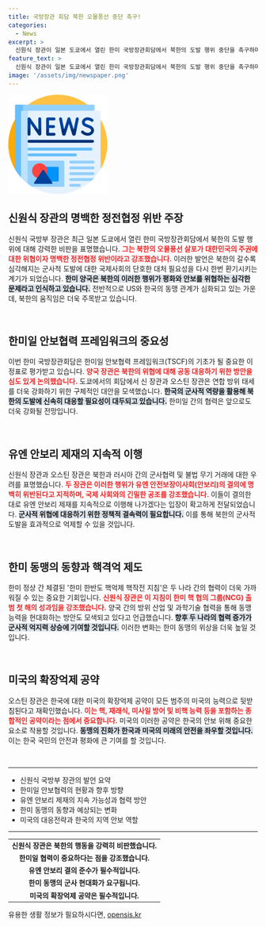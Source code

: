 ```yaml
---
title: 국방장관 회담 북한 오물풍선 중단 촉구!
categories:
  - News
excerpt: >
  신원식 장관이 일본 도쿄에서 열린 한미 국방장관회담에서 북한의 도발 행위 중단을 촉구하며, 명백한 정전협정 위반이라고 강조했습니다. 러·북 군사협력에 대한 경고와 유엔 안보리 제재 의지를 재확인한 이 회담은 한미일 안보 협력 강화의 중요한 전환점이라 할 수 있습니다.
feature_text: >
  신원식 장관이 일본 도쿄에서 열린 한미 국방장관회담에서 북한의 도발 행위 중단을 촉구하며, 명백한 정전협정 위반이라고 강조했습니다. 러·북 군사협력에 대한 경고와 유엔 안보리 제재 의지를 재확인한 이 회담은 한미일 안보 협력 강화의 중요한 전환점이라 할 수 있습니다.
image: '/assets/img/newspaper.png'
---
```


<p><img src="/assets/img/newspaper.png" alt="kimp 속보" /></p>

<h2 data-ke-size="size26">신원식 장관의 명백한 정전협정 위반 주장</h2>

<p data-ke-size="size16">신원식 국방부 장관은 최근 일본 도쿄에서 열린 한미 국방장관회담에서 북한의 도발 행위에 대해 강력한 비판을 표명했습니다. <b><span style="color: #ee2323;">그는 북한의 오물풍선 살포가 대한민국의 주권에 대한 위협이자 명백한 정전협정 위반이라고 강조했습니다.</span></b> 이러한 발언은 북한의 갈수록 심각해지는 군사적 도발에 대한 국제사회의 단호한 대처 필요성을 다시 한번 환기시키는 계기가 되었습니다. <b><span style="background-color: #21538527;">한미 양국은 북한의 이러한 행위가 평화와 안보를 위협하는 심각한 문제라고 인식하고 있습니다.</span></b> 전반적으로 US와 한국의 동맹 관계가 심화되고 있는 가운데, 북한의 움직임은 더욱 주목받고 있습니다.</p>

<p data-ke-size="size16">&nbsp;</p>

<h2 data-ke-size="size26">한미일 안보협력 프레임워크의 중요성</h2>

<p data-ke-size="size16">이번 한미 국방장관회담은 한미일 안보협력 프레임워크(TSCF)의 기초가 될 중요한 이정표로 평가받고 있습니다. <b><span style="color: #ee2323;">양국 장관은 북한의 위협에 대해 공동 대응하기 위한 방안을 심도 있게 논의했습니다.</span></b> 도쿄에서의 회담에서 신 장관과 오스틴 장관은 연합 방위 태세를 더욱 강화하기 위한 구체적인 대안을 모색했습니다. <b><span style="background-color: #21538527;">한국의 군사적 역량을 활용해 북한의 도발에 신속히 대응할 필요성이 대두되고 있습니다.</span></b> 한미일 간의 협력은 앞으로도 더욱 강화될 전망입니다.</p>

<p data-ke-size="size16">&nbsp;</p>

<h2 data-ke-size="size26">유엔 안보리 제재의 지속적 이행</h2>

<p data-ke-size="size16">신원식 장관과 오스틴 장관은 북한과 러시아 간의 군사협력 및 불법 무기 거래에 대한 우려를 표명했습니다. <b><span style="color: #ee2323;">두 장관은 이러한 행위가 유엔 안전보장이사회(안보리)의 결의에 명백히 위반된다고 지적하며, 국제 사회와의 긴밀한 공조를 강조했습니다.</span></b> 이들이 결의한 대로 유엔 안보리 제재를 지속적으로 이행해 나가겠다는 입장이 확고하게 전달되었습니다. <b><span style="background-color: #21538527;">군사적 위협에 대응하기 위한 정책적 결속력이 필요합니다.</span></b> 이를 통해 북한의 군사적 도발을 효과적으로 억제할 수 있을 것입니다.</p>

<p data-ke-size="size16">&nbsp;</p>

<h2 data-ke-size="size26">한미 동맹의 동향과 핵격억 제도</h2>

<p data-ke-size="size16">한미 정상 간 체결된 '한미 한반도 핵억제 핵작전 지침'은 두 나라 간의 협력이 더욱 가까워질 수 있는 중요한 기회입니다. <b><span style="color: #ee2323;">신원식 장관은 이 지침이 한미 핵 협의 그룹(NCG) 출범 첫 해의 성과임을 강조했습니다.</span></b> 양국 간의 방위 산업 및 과학기술 협력을 통해 동맹 능력을 현대화하는 방안도 모색되고 있다고 언급했습니다. <b><span style="background-color: #21538527;">향후 두 나라의 협력 증가가 군사적 억지력 상승에 기여할 것입니다.</span></b> 이러한 변화는 한미 동맹의 위상을 더욱 높일 것입니다.</p>

<p data-ke-size="size16">&nbsp;</p>

<h2 data-ke-size="size26">미국의 확장억제 공약</h2>

<p data-ke-size="size16">오스틴 장관은 한국에 대한 미국의 확장억제 공약이 모든 범주의 미국의 능력으로 뒷받침된다고 재확인했습니다. <b><span style="color: #ee2323;">이는 핵, 재래식, 미사일 방어 및 비핵 능력 등을 포함하는 종합적인 공약이라는 점에서 중요합니다.</span></b> 미국의 이러한 공약은 한국의 안보 위해 중요한 요소로 작용할 것입니다. <b><span style="background-color: #21538527;">동맹의 진화가 한국과 미국의 미래의 안전을 좌우할 것입니다.</span></b> 이는 한국 국민의 안전과 평화에 큰 기여를 할 것입니다.</p>

<p data-ke-size="size16">&nbsp;</p>

<hr>

<ul>

<li>신원식 국방부 장관의 발언 요약</li>
<li>한미일 안보협력의 현황과 향후 방향</li>
<li>유엔 안보리 제재의 지속 가능성과 협력 방안</li>
<li>한미 동맹의 동향과 예상되는 변화</li>
<li>미국의 대응전략과 한국의 지역 안보 역할</li>

</ul>

<hr>

<table style="width:100%">
<tr>
<td style="text-align: center; height: 17px;"><b>신원식 장관은 북한의 행동을 강력히 비판했습니다.</b></td>
</tr>
<tr>
<td style="text-align: center; height: 17px;"><b>한미일 협력이 중요하다는 점을 강조했습니다.</b></td>
</tr>
<tr>
<td style="text-align: center; height: 17px;"><b>유엔 안보리 결의 준수가 필수적입니다.</b></td>
</tr>
<tr>
<td style="text-align: center; height: 17px;"><b>한미 동맹의 군사 현대화가 요구됩니다.</b></td>
</tr>
<tr>
<td style="text-align: center; height: 17px;"><b>미국의 확장억제 공약은 필수적입니다.</b></td>
</tr>
</table>
유용한 생활 정보가 필요하시다면, <a href="https://opensis.kr" rel="dofollow">opensis.kr</a>


